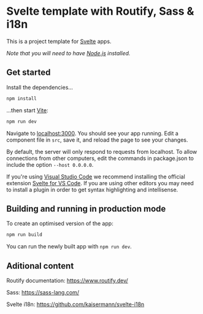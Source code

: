 # Svelte template with Routify, Sass & i18n

This is a project template for [Svelte](https://svelte.dev) apps.

_Note that you will need to have [Node.js](https://nodejs.org) installed._

## Get started

Install the dependencies...

```bash
npm install
```

...then start [Vite](https://vitejs.dev/):

```bash
npm run dev
```

Navigate to [localhost:3000](http://localhost:3000). You should see your app running. Edit a component file in `src`, save it, and reload the page to see your changes.

By default, the server will only respond to requests from localhost. To allow connections from other computers, edit the commands in package.json to include the option `--host 0.0.0.0`.

If you're using [Visual Studio Code](https://code.visualstudio.com/) we recommend installing the official extension [Svelte for VS Code](https://marketplace.visualstudio.com/items?itemName=svelte.svelte-vscode). If you are using other editors you may need to install a plugin in order to get syntax highlighting and intellisense.

## Building and running in production mode

To create an optimised version of the app:

```bash
npm run build
```

You can run the newly built app with `npm run dev`.

## Aditional content

Routify documentation: https://www.routify.dev/

Sass: https://sass-lang.com/

Svelte i18n: https://github.com/kaisermann/svelte-i18n

